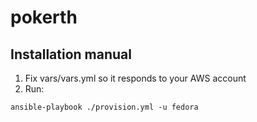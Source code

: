 # pokerth

## Installation manual

1) Fix vars/vars.yml so it responds to your AWS account
2) Run: 
```
ansible-playbook ./provision.yml -u fedora
```
